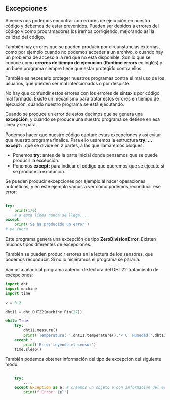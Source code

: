 ## Excepciones

A veces nos podemos encontrar con errores de ejecución en nuestro código y debemos de estar prevenidos. Pueden ser debidos a errores del código y como programadores los iremos corrigiendo, mejorando así la calidad del código.  

También hay errores que se pueden producir por circunstancias externas, como por ejemplo cuando no podemos acceder a un archivo, o cuando hay un problema de acceso a la red que no está disponible. Son lo que se conoce como **errores de tiempo de ejecución** (**Runtime errors** en inglés) y un buen programa siempre tiene que estar protegido contra ellos.

También es necesario proteger nuestros programas contra  el mal uso de los usuarios, que pueden ser mal intencionados o por despiste.

No hay que confundir estos errores con los errores de sintaxis por código mal formado. Existe un mecanismo para tratar estos errores en tiempo de ejecución, cuando nuestro programa se está ejecutando.

Cuando se produce un error de estos decimos que se genera una **excepción**, y cuando se produce una nuestro programa se detiene en esa línea y se para.

Podemos hacer que nuestro código capture estas excepciones y así evitar que nuestro programa finalice. Para ello usaremos la estructura **try: ... except :**, que se divide en 2 partes, a las que llamaremos bloques:

* Ponemos **try:** antes de la parte inicial donde pensamos que se puede producir la excepción. 
* Ponemos **except:** para indicar el código que queremos que se ejecute si se produce la excepción.


Se pueden producir excepciones por ejemplo al hacer operaciones aritméticas, y en este ejemplo vamos a ver cómo podemos reconducir ese error:


```python

try:
    print(1/0)
    # a esta línea nunca se llega....
except:
    print('Se ha producido un error')
# ya fuera    
```

Este programa genera una excepción de tipo **ZeroDivisionError**. Existen muchos tipos diferentes de excepciones.

También se pueden producir errores en la lectura de los sensores, que podemos reconducir. Si no lo hiciéramos el programa se pararía.

Vamos a añadir al programa anterior de lectura del DHT22 tratamiento de excepciones:

```python
import dht
import machine
import time

v = 0.2

dht11 = dht.DHT22(machine.Pin(27))

while True:
    try:
        dht11.measure()
        print('Temperatura: ',dht11.temperature(),'º C  Humedad:',dht11.humidity(),'%')
    except :
        print('Error leyendo el sensor')
    time.sleep()

```

También podemos obtener información del tipo de excepción del siguiente modo:

```python

    try:
        ....
    except Exception as e: # creamos un objeto e con información del error
        print(f'Error: {e}')
```

